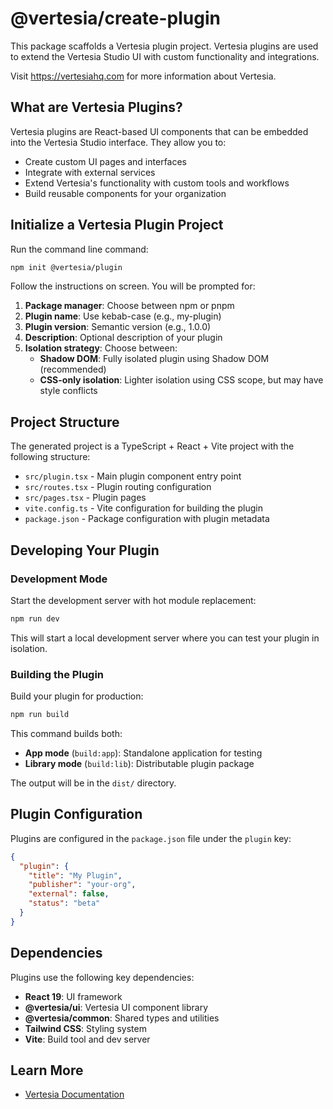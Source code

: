 # @vertesia/create-plugin

This package scaffolds a Vertesia plugin project. Vertesia plugins are used to extend the Vertesia Studio UI with custom functionality and integrations.

Visit <https://vertesiahq.com> for more information about Vertesia.

## What are Vertesia Plugins?

Vertesia plugins are React-based UI components that can be embedded into the Vertesia Studio interface. They allow you to:

- Create custom UI pages and interfaces
- Integrate with external services
- Extend Vertesia's functionality with custom tools and workflows
- Build reusable components for your organization

## Initialize a Vertesia Plugin Project

Run the command line command:

```bash
npm init @vertesia/plugin
```

Follow the instructions on screen. You will be prompted for:

1. **Package manager**: Choose between npm or pnpm
2. **Plugin name**: Use kebab-case (e.g., my-plugin)
3. **Plugin version**: Semantic version (e.g., 1.0.0)
4. **Description**: Optional description of your plugin
5. **Isolation strategy**: Choose between:
   - **Shadow DOM**: Fully isolated plugin using Shadow DOM (recommended)
   - **CSS-only isolation**: Lighter isolation using CSS scope, but may have style conflicts

## Project Structure

The generated project is a TypeScript + React + Vite project with the following structure:

- `src/plugin.tsx` - Main plugin component entry point
- `src/routes.tsx` - Plugin routing configuration
- `src/pages.tsx` - Plugin pages
- `vite.config.ts` - Vite configuration for building the plugin
- `package.json` - Package configuration with plugin metadata

## Developing Your Plugin

### Development Mode

Start the development server with hot module replacement:

```bash
npm run dev
```

This will start a local development server where you can test your plugin in isolation.

### Building the Plugin

Build your plugin for production:

```bash
npm run build
```

This command builds both:

- **App mode** (`build:app`): Standalone application for testing
- **Library mode** (`build:lib`): Distributable plugin package

The output will be in the `dist/` directory.

## Plugin Configuration

Plugins are configured in the `package.json` file under the `plugin` key:

```json
{
  "plugin": {
    "title": "My Plugin",
    "publisher": "your-org",
    "external": false,
    "status": "beta"
  }
}
```

## Dependencies

Plugins use the following key dependencies:

- **React 19**: UI framework
- **@vertesia/ui**: Vertesia UI component library
- **@vertesia/common**: Shared types and utilities
- **Tailwind CSS**: Styling system
- **Vite**: Build tool and dev server

## Learn More

- [Vertesia Documentation](https://docs.vertesiahq.com/)
